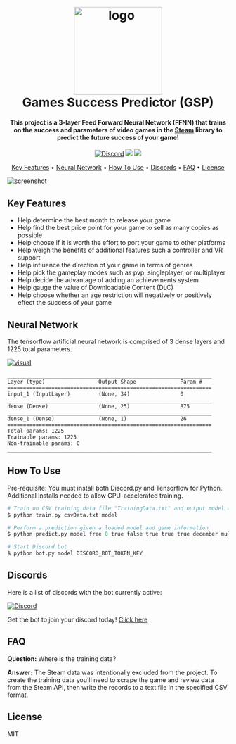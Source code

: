 <h1 align="center">
  <br>
  <a href="https://i.imgur.com/rYvoOls.png"><img src="https://i.imgur.com/rYvoOls.png" alt="logo" width="200"></a>
  <br>
  Games Success Predictor (GSP)
  <br>
</h1>

<h4 align="center">This project is a 3-layer Feed Forward Neural Network (FFNN) that trains on the success and parameters of video games in the <a href="https://store.steampowered.com/" target="_blank">Steam</a> library to predict the future success of your game!</h4>

<p align="center">
  <a href="https://discord.gg/SparkleParty">
        <img src="https://img.shields.io/discord/377121551104999424?logo=discord" alt="Discord"></a>
  <a href="https://github.com/ShawnAndrews/GamesSuccessPredictor" alt="GitHub release">
        <img src="https://img.shields.io/github/release/shawnandrews/GamesSuccessPredictor.svg" /></a>
    <a href="https://github.com/ShawnAndrews/GamesSuccessPredictor/blob/master/LICENSE" alt="GitHub license">
        <img src="https://img.shields.io/github/license/shawnandrews/GamesSuccessPredictor.svg" /></a>
</p>

<p align="center">
  <a href="#key-features">Key Features</a> •
  <a href="#neural-network">Neural Network</a> •
  <a href="#how-to-use">How To Use</a> •
  <a href="#discords">Discords</a> •
  <a href="#faq">FAQ</a> •
  <a href="#license">License</a>
</p>

![screenshot](https://i.imgur.com/30RdwKe.gif)

## Key Features

* Help determine the best month to release your game
* Help find the best price point for your game to sell as many copies as possible
* Help choose if it is worth the effort to port your game to other platforms
* Help weigh the benefits of additional features such a controller and VR support
* Help influence the direction of your game in terms of genres
* Help pick the gameplay modes such as pvp, singleplayer, or multiplayer
* Help decide the advantage of adding an achievements system
* Help gauge the value of Downloadable Content (DLC)
* Help choose whether an age restriction will negatively or positively effect the success of your game

## Neural Network

The tensorflow artificial neural network is comprised of 3 dense layers and 1225 total parameters.

<a href="https://i.imgur.com/BVxK2fZ.png"><img src="https://i.imgur.com/BVxK2fZ.png" alt="visual"></a>

```
_________________________________________________________________
Layer (type)                 Output Shape              Param #   
=================================================================
input_1 (InputLayer)         (None, 34)                0
_________________________________________________________________
dense (Dense)                (None, 25)                875       
_________________________________________________________________
dense_1 (Dense)              (None, 1)                 26        
=================================================================
Total params: 1225
Trainable params: 1225
Non-trainable params: 0
_________________________________________________________________
```

## How To Use

Pre-requisite: You must install both Discord.py and Tensorflow for Python. Additional installs needed to allow GPU-accelerated training.

```python
# Train on CSV training data file "TrainingData.txt" and output model with weights to a folder "model"
$ python train.py csvData.txt model

# Perform a prediction given a loaded model and game information
$ python predict.py model free 0 true false true true true december multiplayer mmo controllersupport horror survival

# Start Discord bot
$ python bot.py model DISCORD_BOT_TOKEN_KEY
```

## Discords

Here is a list of discords with the bot currently active:

<a href="https://discord.gg/SparkleParty">
        <img src="https://img.shields.io/discord/377121551104999424?logo=discord" alt="Discord"></a>

Get the bot to join your discord today! [Click here](https://discord.gg)


## FAQ

**Question:** Where is the training data?

**Answer:** The Steam data was intentionally excluded from the project. To create the training data you'll need to scrape the game and review data from the Steam API, then write the records to a text file in the specified CSV format.

## License

MIT
